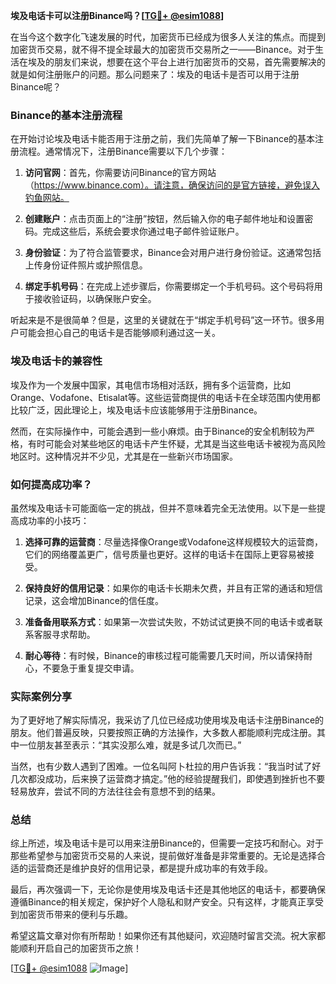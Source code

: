**埃及电话卡可以注册Binance吗？[[TG💪+ @esim1088](https://t.me/s/esim1088)]**

在当今这个数字化飞速发展的时代，加密货币已经成为很多人关注的焦点。而提到加密货币交易，就不得不提全球最大的加密货币交易所之一——Binance。对于生活在埃及的朋友们来说，想要在这个平台上进行加密货币的交易，首先需要解决的就是如何注册账户的问题。那么问题来了：埃及的电话卡是否可以用于注册Binance呢？

### Binance的基本注册流程

在开始讨论埃及电话卡能否用于注册之前，我们先简单了解一下Binance的基本注册流程。通常情况下，注册Binance需要以下几个步骤：

1. **访问官网**：首先，你需要访问Binance的官方网站（https://www.binance.com）。请注意，确保访问的是官方链接，避免误入钓鱼网站。
   
2. **创建账户**：点击页面上的“注册”按钮，然后输入你的电子邮件地址和设置密码。完成这些后，系统会要求你通过电子邮件验证账户。

3. **身份验证**：为了符合监管要求，Binance会对用户进行身份验证。这通常包括上传身份证件照片或护照信息。

4. **绑定手机号码**：在完成上述步骤后，你需要绑定一个手机号码。这个号码将用于接收验证码，以确保账户安全。

听起来是不是很简单？但是，这里的关键就在于“绑定手机号码”这一环节。很多用户可能会担心自己的电话卡是否能够顺利通过这一关。

### 埃及电话卡的兼容性

埃及作为一个发展中国家，其电信市场相对活跃，拥有多个运营商，比如Orange、Vodafone、Etisalat等。这些运营商提供的电话卡在全球范围内使用都比较广泛，因此理论上，埃及电话卡应该能够用于注册Binance。

然而，在实际操作中，可能会遇到一些小麻烦。由于Binance的安全机制较为严格，有时可能会对某些地区的电话卡产生怀疑，尤其是当这些电话卡被视为高风险地区时。这种情况并不少见，尤其是在一些新兴市场国家。

### 如何提高成功率？

虽然埃及电话卡可能面临一定的挑战，但并不意味着完全无法使用。以下是一些提高成功率的小技巧：

1. **选择可靠的运营商**：尽量选择像Orange或Vodafone这样规模较大的运营商，它们的网络覆盖更广，信号质量也更好。这样的电话卡在国际上更容易被接受。

2. **保持良好的信用记录**：如果你的电话卡长期未欠费，并且有正常的通话和短信记录，这会增加Binance的信任度。

3. **准备备用联系方式**：如果第一次尝试失败，不妨试试更换不同的电话卡或者联系客服寻求帮助。

4. **耐心等待**：有时候，Binance的审核过程可能需要几天时间，所以请保持耐心，不要急于重复提交申请。

### 实际案例分享

为了更好地了解实际情况，我采访了几位已经成功使用埃及电话卡注册Binance的朋友。他们普遍反映，只要按照正确的方法操作，大多数人都能顺利完成注册。其中一位朋友甚至表示：“其实没那么难，就是多试几次而已。”

当然，也有少数人遇到了困难。一位名叫阿卜杜拉的用户告诉我：“我当时试了好几次都没成功，后来换了运营商才搞定。”他的经验提醒我们，即使遇到挫折也不要轻易放弃，尝试不同的方法往往会有意想不到的结果。

### 总结

综上所述，埃及电话卡是可以用来注册Binance的，但需要一定技巧和耐心。对于那些希望参与加密货币交易的人来说，提前做好准备是非常重要的。无论是选择合适的运营商还是维护良好的信用记录，都是提升成功率的有效手段。

最后，再次强调一下，无论你是使用埃及电话卡还是其他地区的电话卡，都要确保遵循Binance的相关规定，保护好个人隐私和财产安全。只有这样，才能真正享受到加密货币带来的便利与乐趣。

希望这篇文章对你有所帮助！如果你还有其他疑问，欢迎随时留言交流。祝大家都能顺利开启自己的加密货币之旅！

[[TG💪+ @esim1088](https://t.me/s/esim1088) ![Image](https://i.postimg.cc/4NQfJmqS/Snipaste-2025-05-13-00-14-12.png)]